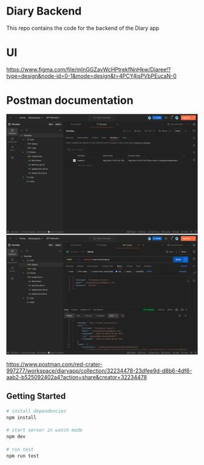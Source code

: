 # Diary Backend

This repo contains the code for the backend of the Diary app

# UI

https://www.figma.com/file/mInGGZavWcHPtrekfNnHkw/Diaree!?type=design&node-id=0-1&mode=design&t=4PCY4jsPVbPEucaN-0

# Postman documentation

![Postman Variables](./screenshots/postman-var.png)
![Postman Signin](./screenshots/postman-signin.png)

https://www.postman.com/red-crater-997277/workspace/diaryapp/collection/32234478-23dfee9d-d8b6-4df6-aab2-b525092402a4?action=share&creator=32234478

## Getting Started

```bash
# install dependencies
npm install

# start server in watch mode
npm dev

# run test
npm run test
```

